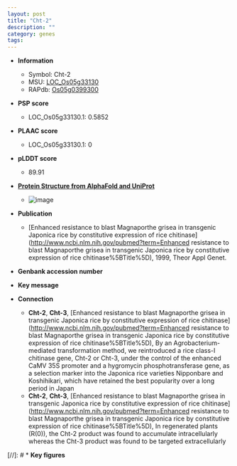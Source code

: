```yaml
---
layout: post
title: "Cht-2"
description: ""
category: genes
tags: 
---
```


* **Information**  
    + Symbol: Cht-2  
    + MSU: [LOC_Os05g33130](http://rice.plantbiology.msu.edu/cgi-bin/ORF_infopage.cgi?orf=LOC_Os05g33130)  
    + RAPdb: [Os05g0399300](http://rapdb.dna.affrc.go.jp/viewer/gbrowse_details/irgsp1?name=Os05g0399300)  

* **PSP score**  
    + LOC_Os05g33130.1: 0.5852 

* **PLAAC score**  
    + LOC_Os05g33130.1: 0 

* **pLDDT score**
    + 89.91

* **[Protein Structure from AlphaFold and UniProt](https://www.uniprot.org/uniprotkb/Q7DNA1/entry#structure)**
    + ![image](https://ricepsp.github.io/images/Q7/AF-Q7DNA1-F1.png)

* **Publication**  
    + [Enhanced resistance to blast Magnaporthe grisea in transgenic Japonica rice by constitutive expression of rice chitinase](http://www.ncbi.nlm.nih.gov/pubmed?term=Enhanced resistance to blast Magnaporthe grisea in transgenic Japonica rice by constitutive expression of rice chitinase%5BTitle%5D), 1999, Theor Appl Genet.

* **Genbank accession number**  

* **Key message**  

* **Connection**  
    + __Cht-2__, __Cht-3__, [Enhanced resistance to blast Magnaporthe grisea in transgenic Japonica rice by constitutive expression of rice chitinase](http://www.ncbi.nlm.nih.gov/pubmed?term=Enhanced resistance to blast Magnaporthe grisea in transgenic Japonica rice by constitutive expression of rice chitinase%5BTitle%5D), By an Agrobacterium-mediated transformation method, we reintroduced a rice class-I chitinase gene, Cht-2 or Cht-3, under the control of the enhanced CaMV 35S promoter and a hygromycin phosphotransferase gene, as a selection marker into the Japonica rice varieties Nipponbare and Koshihikari, which have retained the best popularity over a long period in Japan
    + __Cht-2__, __Cht-3__, [Enhanced resistance to blast Magnaporthe grisea in transgenic Japonica rice by constitutive expression of rice chitinase](http://www.ncbi.nlm.nih.gov/pubmed?term=Enhanced resistance to blast Magnaporthe grisea in transgenic Japonica rice by constitutive expression of rice chitinase%5BTitle%5D), In regenerated plants (R(0)), the Cht-2 product was found to accumulate intracellularly whereas the Cht-3 product was found to be targeted extracellularly

[//]: # * **Key figures**  


